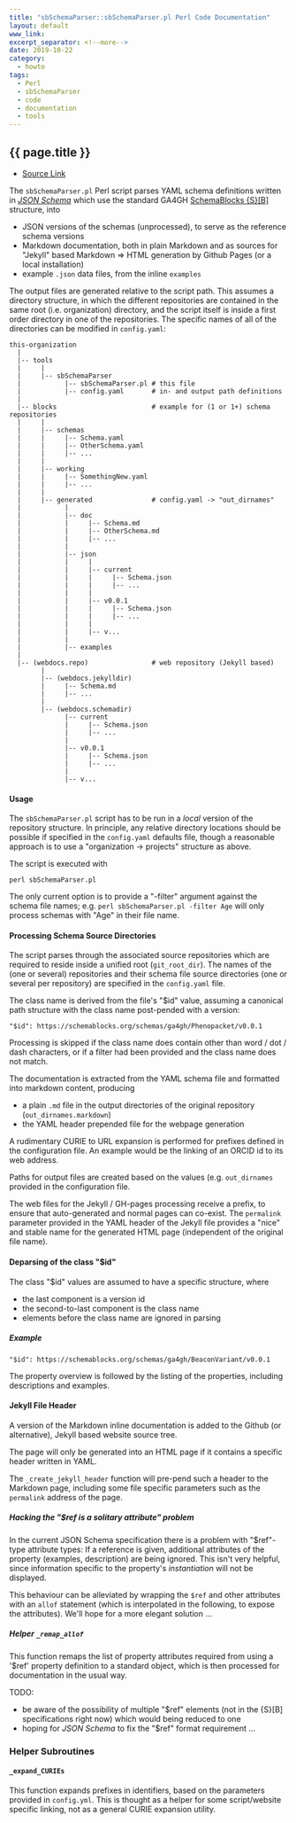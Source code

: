 ```yaml
---
title: "sbSchemaParser::sbSchemaParser.pl Perl Code Documentation"
layout: default
www_link: 
excerpt_separator: <!--more-->
date: 2019-10-22
category:
  - howto
tags:
  - Perl
  - sbSchemaParser
  - code
  - documentation
  - tools
---
```


## {{ page.title }}

<!--more-->

* [Source Link](https://github.com/ga4gh-schemablocks/tools/tree/master/sbSchemaParser/sbSchemaParser.pl) 


The `sbSchemaParser.pl` Perl script parses YAML schema definitions 
written in [_JSON Schema_](https://json-schema.org) which use the standard GA4GH 
[SchemaBlocks {S}[B]](http://schemablocks.org) structure, into 

* JSON versions of the schemas (unprocessed), to serve as the reference
schema versions
* Markdown documentation, both in plain Markdown and as sources for "Jekyll" 
based Markdown => HTML generation by Github Pages (or a local installation)
* example `.json` data files, from the inline `examples`

The output files are generated relative to the script path. This assumes a
directory structure, in which the different repositories are contained in the
same root (i.e. organization) directory, and the script itself is inside a
first order directory in one of the repositories. The specific names of all of 
the directories can be modified in `config.yaml`:

```
this-organization
  |
  |-- tools
  |     |
  |     |-- sbSchemaParser
  |           |-- sbSchemaParser.pl # this file
  |           |-- config.yaml       # in- and output path definitions
  |
  |-- blocks                        # example for (1 or 1+) schema repositories
  |     |
  |     |-- schemas
  |     |     |-- Schema.yaml
  |     |     |-- OtherSchema.yaml
  |     |     |-- ...
  |     |
  |     |-- working
  |     |     |-- SomethingNew.yaml     
  |     |     |-- ...
  |     |     
  |     |-- generated               # config.yaml -> "out_dirnames"
  |           |
  |           |-- doc
  |           |     |-- Schema.md
  |           |     |-- OtherSchema.md
  |           |     |-- ...
  |           |
  |           |-- json
  |           |     |    
  |           |     |-- current
  |           |     |     |-- Schema.json
  |           |     |     |-- ...
  |           |     |    
  |           |     |-- v0.0.1
  |           |     |     |-- Schema.json
  |           |     |     |-- ...
  |           |     |    
  |           |     |-- v... 
  |           |
  |           |-- examples
  |   
  |-- (webdocs.repo)                # web repository (Jekyll based)
        |
        |-- (webdocs.jekylldir)
        |     |-- Schema.md
        |     |-- ...
        |
        |-- (webdocs.schemadir)
              |-- current
              |     |-- Schema.json
              |     |-- ...
              |    
              |-- v0.0.1
              |     |-- Schema.json
              |     |-- ...
              |    
              |-- v...
```

#### Usage

The `sbSchemaParser.pl` script has to be run in a _local_ version of the 
repository structure. In principle, any relative directory locations should be 
possible if specified in the `config.yaml` defaults file, though a reasonable 
approach is to use a "organization -> projects" structure as above.

The script is executed with

```
perl sbSchemaParser.pl
```

The only current option is to provide a "-filter" argument against the schema 
file names; e.g. `perl sbSchemaParser.pl -filter Age` will only process schemas 
with "Age" in their file name.

#### Processing Schema Source Directories

The script parses through the associated source repositories which are required to reside 
inside a unified root (`git_root_dir`). The names of the (one or several) repositories and 
their schema file source directories (one or several per repository) are specified in the 
`config.yaml` file.

The class name is derived from the file's "$id" value, assuming a canonical 
path structure with the class name post-pended with a version:

```
"$id": https://schemablocks.org/schemas/ga4gh/Phenopacket/v0.0.1
```
Processing is skipped if the class name does contain other than word / dot / 
dash characters, or if a filter had been provided and the class name 
does not match.


The documentation is extracted from the YAML schema file and formatted into
markdown content, producing 

* a plain `.md` file in the output directories of the original repository 
(`out_dirnames.markdown`)
* the YAML header prepended file for the webpage generation


A rudimentary CURIE to URL expansion is performed for prefixes defined in the
configuration file. An example would be the linking of an ORCID id to its web address.




Paths for output files are created based on the values (e.g. `out_dirnames` 
provided in the configuration file.

The web files for the Jekyll / GH-pages processing receive a prefix, to ensure 
that auto-generated and normal pages can co-exist. The `permalink` parameter 
provided in the YAML header of the Jekyll file provides a "nice" and stable 
name for the generated HTML page (independent of the original file name).

#### Deparsing of the class "$id"

The class "$id" values are assumed to have a specific structure, where 

* the last component is a version id
* the second-to-last component is the class name
* elements before the class name are ignored in parsing

##### Example

```
"$id": https://schemablocks.org/schemas/ga4gh/BeaconVariant/v0.0.1
```

The property overview is followed by the listing of the properties, including
descriptions and examples.


#### Jekyll File Header

A version of the Markdown inline documentation is added to the Github (or 
alternative), Jekyll based website source tree.

The page will only be generated into an HTML page if it contains a specific 
header written in YAML.

The `_create_jekyll_header` function will pre-pend such a header to the Markdown 
page, including some file specific parameters such as the `permalink` address of 
the page.

##### Hacking the "$ref is a solitary attribute" problem

In the current JSON Schema specification there is a problem with "$ref"-type 
attribute types: If a reference is given, additional attributes of the property 
(examples, description) are being ignored. This isn't very helpful, since 
information specific to the property's _instantiation_ will not be displayed.

This behaviour can be alleviated by wrapping the `$ref` and other attributes 
with an `allof` statement (which is interpolated in the following, to expose 
the attributes). We'll hope for a more elegant solution ...

##### Helper `_remap_allof`

This function remaps the list of property attributes required from using a 
'$ref' property definition to a standard object, which is then processed for
documentation in the usual way.

TODO: 
* be aware of the possibility of multiple "$ref" elements (not in the {S}[B]
specifications right now) which would being reduced to one
* hoping for _JSON Schema_ to fix the "$ref" format requirement ...




### Helper Subroutines

#### `_expand_CURIEs`

This function expands prefixes in identifiers, based on the parameters provided 
in `config.yml`. This is thought as a helper for some script/website specific 
linking, not as a general CURIE expansion utility.

